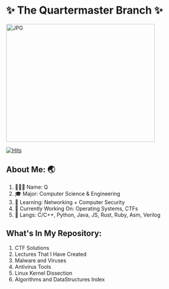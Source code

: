# ✨ The Quartermaster Branch ✨ 

<img align="center" alt="JPG" src=https://user-images.githubusercontent.com/129717137/229432045-35d6883f-3bd4-48f0-a60d-c6b8a72ee4d5.jpg width="402" height="318" />

[![Hits](https://hits.seeyoufarm.com/api/count/incr/badge.svg?url=https%3A%2F%2Fgithub.com%2Fyoonbot8&count_bg=%2379C83D&title_bg=%23555555&icon=&icon_color=%23E7E7E7&title=hits&edge_flat=false)](https://hits.seeyoufarm.com)

## About Me: :earth_asia:

1. 👨🏻‍💻 Name: Q 
2. 🎓 Major: Computer Science & Engineering
3. :seedling: Learning: Networking + Computer Security 
4. 🦾 Currently Working On: Operating Systems, CTFs
5. 🎲 Langs: C/C++, Python, Java, JS, Rust, Ruby, Asm, Verilog 

## What's In My Repository:

1. CTF Solutions
2. Lectures That I Have Created
3. Malware and Viruses
4. Antivirus Tools 
5. Linux Kernel Dissection 
6. Algorithms and DataStructures Index
